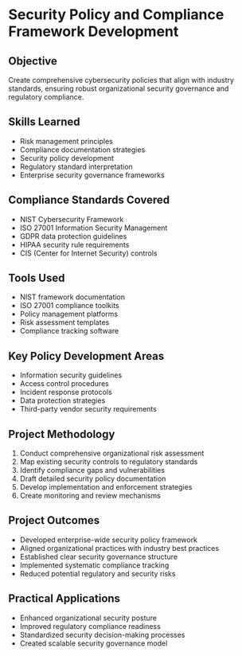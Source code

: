 # Security Policy and Compliance Framework Development

## Objective
Create comprehensive cybersecurity policies that align with industry standards, ensuring robust organizational security governance and regulatory compliance.

## Skills Learned
- Risk management principles
- Compliance documentation strategies
- Security policy development
- Regulatory standard interpretation
- Enterprise security governance frameworks

## Compliance Standards Covered
- NIST Cybersecurity Framework
- ISO 27001 Information Security Management
- GDPR data protection guidelines
- HIPAA security rule requirements
- CIS (Center for Internet Security) controls

## Tools Used
- NIST framework documentation
- ISO 27001 compliance toolkits
- Policy management platforms
- Risk assessment templates
- Compliance tracking software

## Key Policy Development Areas
- Information security guidelines
- Access control procedures
- Incident response protocols
- Data protection strategies
- Third-party vendor security requirements

## Project Methodology
1. Conduct comprehensive organizational risk assessment
2. Map existing security controls to regulatory standards
3. Identify compliance gaps and vulnerabilities
4. Draft detailed security policy documentation
5. Develop implementation and enforcement strategies
6. Create monitoring and review mechanisms

## Project Outcomes
- Developed enterprise-wide security policy framework
- Aligned organizational practices with industry best practices
- Established clear security governance structure
- Implemented systematic compliance tracking
- Reduced potential regulatory and security risks

## Practical Applications
- Enhanced organizational security posture
- Improved regulatory compliance readiness
- Standardized security decision-making processes
- Created scalable security governance model
